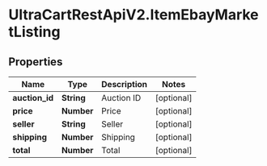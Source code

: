 # UltraCartRestApiV2.ItemEbayMarketListing

## Properties

Name | Type | Description | Notes
------------ | ------------- | ------------- | -------------
**auction_id** | **String** | Auction ID | [optional] 
**price** | **Number** | Price | [optional] 
**seller** | **String** | Seller | [optional] 
**shipping** | **Number** | Shipping | [optional] 
**total** | **Number** | Total | [optional] 


